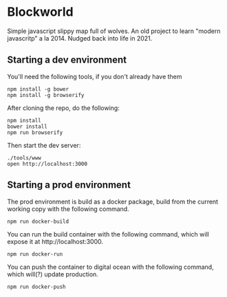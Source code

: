 # Blockworld

Simple javascript slippy map full of wolves. An old project to learn "modern javascritp" a la 2014. Nudged back into
life in 2021.

## Starting a dev environment

You'll need the following tools, if you don't already have them

```
npm install -g bower
npm install -g browserify
```

After cloning the repo, do the following:

```
npm install
bower install
npm run browserify
```

Then start the dev server:

```
./tools/www
open http://localhost:3000
```

## Starting a prod environment

The prod environment is build as a docker package, build from the current working copy with the following command.

```
npm run docker-build
```

You can run the build container with the following command, which will expose it at http://localhost:3000.
```
npm run docker-run
```

You can push the container to digital ocean with the following command, which will(?) update production.
```
npm run docker-push
```





